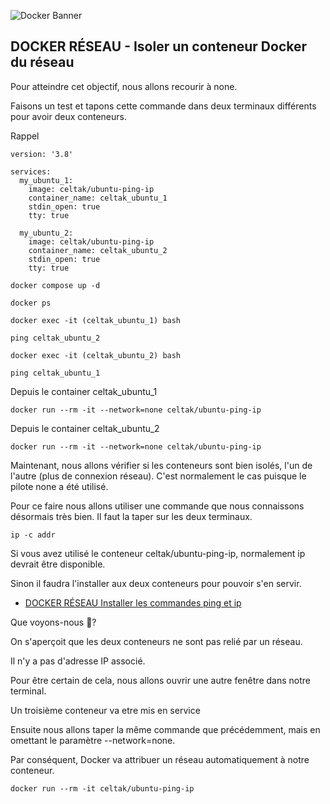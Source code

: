 ![Docker Banner](https://thingsolver.com/wp-content/uploads/docker-cover.png)

## DOCKER RÉSEAU - Isoler un conteneur Docker du réseau

Pour atteindre cet objectif, nous allons recourir à none.

Faisons un test et tapons cette commande dans deux terminaux différents pour avoir deux conteneurs.

Rappel
```
version: '3.8'

services:
  my_ubuntu_1:
    image: celtak/ubuntu-ping-ip
    container_name: celtak_ubuntu_1
    stdin_open: true
    tty: true

  my_ubuntu_2:
    image: celtak/ubuntu-ping-ip
    container_name: celtak_ubuntu_2
    stdin_open: true
    tty: true
```
```
docker compose up -d
```
```
docker ps
```
```
docker exec -it (celtak_ubuntu_1) bash
```
```
ping celtak_ubuntu_2
```
```
docker exec -it (celtak_ubuntu_2) bash
```
```
ping celtak_ubuntu_1
```
Depuis le container celtak_ubuntu_1
```
docker run --rm -it --network=none celtak/ubuntu-ping-ip
```
Depuis le container celtak_ubuntu_2
```
docker run --rm -it --network=none celtak/ubuntu-ping-ip
```
Maintenant, nous allons vérifier si les conteneurs sont bien isolés, l'un de l'autre (plus de connexion réseau). C'est normalement le cas puisque le pilote none a été utilisé.

Pour ce faire nous allons utiliser une commande que nous connaissons désormais très bien. Il faut la taper sur les deux terminaux.
```
ip -c addr
```
Si vous avez utilisé le conteneur celtak/ubuntu-ping-ip, normalement ip devrait être disponible. 

Sinon il faudra l'installer aux deux conteneurs pour pouvoir s'en servir.

- [DOCKER RÉSEAU Installer les commandes ping et ip](DOCKER-RÉSEAU-Installer-les-commandes-ping-et-ip.md)

Que voyons-nous 🧐?

On s'aperçoit que les deux conteneurs ne sont pas relié par un réseau.

Il n'y a pas d'adresse IP associé.

Pour être certain de cela, nous allons ouvrir une autre fenêtre dans notre terminal.

Un troisième conteneur va etre mis en service

Ensuite nous allons taper la même commande que précédemment, mais en omettant le paramètre --network=none.

Par conséquent, Docker va attribuer un réseau automatiquement à notre conteneur.
```
docker run --rm -it celtak/ubuntu-ping-ip
```

